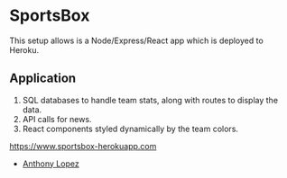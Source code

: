 # SportsBox

This setup allows is a Node/Express/React app which is deployed to Heroku.

## Application

1. SQL databases to handle team stats, along with routes to display the data.
2. API calls for news.
3. React components styled dynamically by the team colors.  

https://www.sportsbox-herokuapp.com

- [Anthony Lopez](https://github.com/Anthony2428)

